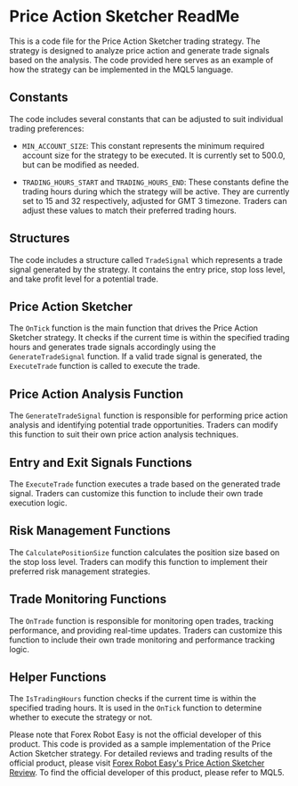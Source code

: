 # Price Action Sketcher ReadMe

This is a code file for the Price Action Sketcher trading strategy. The strategy is designed to analyze price action and generate trade signals based on the analysis. The code provided here serves as an example of how the strategy can be implemented in the MQL5 language.

## Constants

The code includes several constants that can be adjusted to suit individual trading preferences:

- `MIN_ACCOUNT_SIZE`: This constant represents the minimum required account size for the strategy to be executed. It is currently set to 500.0, but can be modified as needed.

- `TRADING_HOURS_START` and `TRADING_HOURS_END`: These constants define the trading hours during which the strategy will be active. They are currently set to 15 and 32 respectively, adjusted for GMT 3 timezone. Traders can adjust these values to match their preferred trading hours.

## Structures

The code includes a structure called `TradeSignal` which represents a trade signal generated by the strategy. It contains the entry price, stop loss level, and take profit level for a potential trade.

## Price Action Sketcher

The `OnTick` function is the main function that drives the Price Action Sketcher strategy. It checks if the current time is within the specified trading hours and generates trade signals accordingly using the `GenerateTradeSignal` function. If a valid trade signal is generated, the `ExecuteTrade` function is called to execute the trade.

## Price Action Analysis Function

The `GenerateTradeSignal` function is responsible for performing price action analysis and identifying potential trade opportunities. Traders can modify this function to suit their own price action analysis techniques.

## Entry and Exit Signals Functions

The `ExecuteTrade` function executes a trade based on the generated trade signal. Traders can customize this function to include their own trade execution logic.

## Risk Management Functions

The `CalculatePositionSize` function calculates the position size based on the stop loss level. Traders can modify this function to implement their preferred risk management strategies.

## Trade Monitoring Functions

The `OnTrade` function is responsible for monitoring open trades, tracking performance, and providing real-time updates. Traders can customize this function to include their own trade monitoring and performance tracking logic.

## Helper Functions

The `IsTradingHours` function checks if the current time is within the specified trading hours. It is used in the `OnTick` function to determine whether to execute the strategy or not.

Please note that Forex Robot Easy is not the official developer of this product. This code is provided as a sample implementation of the Price Action Sketcher strategy. For detailed reviews and trading results of the official product, please visit [Forex Robot Easy's Price Action Sketcher Review](https://forexroboteasy.com/forex-robot-review/price-action-sketcher-review-65-roi-forex-software/). To find the official developer of this product, please refer to MQL5.
